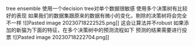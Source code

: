tree ensemble
使用一个decision tree对单个数据很敏感
使用多个决策树有比较好的表现
如果我们的数据集跟原来的数据有微小的变化，剔除的决策树将会完全不一样
![[Pasted image 20230718222525.png]]
这会让算法并不robust
如果添加的新猫为下面的特征，在多个决策树中的预测流程如下
预测的结果需要进行投票
![[Pasted image 20230718222704.png]]
